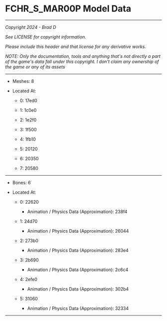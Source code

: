 # FCHR_S_MAR00P Model Data

---

*Copyright 2024 - Brad D*

*See LICENSE for copyright information.*

*Please include this header and that license for any derivative works.*

*NOTE: Only the documentation, tools and anything that's not directly a part of the game's data fall under this copyright. I don't claim any ownership of the game or any of its assets*

---

* Meshes: 8

* Located At:

  * 0: 17ed0

  * 1: 1c0e0

  * 2: 1e2f0

  * 3: 1f500

  * 4: 1fb10

  * 5: 20120

  * 6: 20350

  * 7: 20580

---

* Bones: 6

* Located At:

  * 0: 22620

    * Animation / Physics Data (Approximation): 238f4

  * 1: 24d70

    * Animation / Physics Data (Approximation): 26044

  * 2: 273b0

    * Animation / Physics Data (Approximation): 283e4

  * 3: 2b690

    * Animation / Physics Data (Approximation): 2c6c4

  * 4: 2efe0

    * Animation / Physics Data (Approximation): 302b4

  * 5: 31060

    * Animation / Physics Data (Approximation): 32334

---

